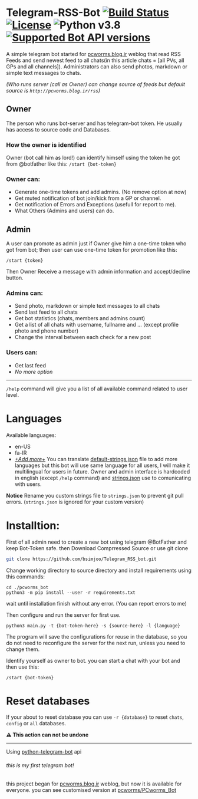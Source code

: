 # Telegram-RSS-Bot [![Build Status](https://travis-ci.com/bsimjoo/Telegram-RSS-Bot.svg?branch=main)](https://travis-ci.com/bsimjoo/Telegram-RSS-Bot) [![License](https://img.shields.io/github/license/bsimjoo/Telegram-RSS-Bot)](LICENSE.md) ![Python v3.8](https://img.shields.io/badge/Python-v3.8-blue) [![Supported Bot API versions](https://img.shields.io/badge/Bot%20API-5.1-blue?logo=telegram)](https://core.telegram.org/bots/api-changelog)
A simple telegram bot started for [pcworms.blog.ir](http://pcworms.blog.ir) weblog that read RSS Feeds and send newest feed to all chats(in this article chats = [all PVs, all GPs and all channels]).
Administrators can also send photos, markdown or simple text messages to chats.

*(Who runs server (call as Owner) can change source of feeds but default source is `http://pcworms.blog.ir/rss`)*

## Owner
The person who runs bot-server and has telegram-bot token. He usually has access to source code and Databases.

### How the owner is identified
Owner (bot call him as lord!) can identify himself using the token he got from @botfather like this: `/start {bot-token}`

### Owner can:
- Generate one-time tokens and add admins. (No remove option at now)
- Get muted notification of bot join/kick from a GP or channel.
- Get notification of Errors and Exceptions (usefull for report to me).
- What Others (Admins and users) can do.

## Admin
A user can promote as admin just if Owner give him a one-time token who got from bot;
then user can use one-time token for promotion like this:
```
/start {token}
```
Then Owner Receive a message with admin information and accept/decline button.

### Admins can:
- Send photo, markdown or simple text messages to all chats
- Send last feed to all chats
- Get bot statistics (chats, members and admins count)
- Get a list of all chats with username, fullname and ... (except profile photo and phone number)
- Change the interval between each check for a new post

### Users can:
- Get last feed
- *No more option*

---
`/help` command will give you a list of all available command related to user level.

# Languages
Available languages:
 - en-US
 - fa-IR
 - [*+Add more+*](https://github.com/bsimjoo/Telegram_RSS_bot/edit/main/default-strings.json)
You can translate [default-strings.json](default-strings.json) file to add more languages but this bot will use same language for all users, I will make it multilingual for users in future. Owner and admin interface is hardcoded in english (except `/help` command) and [strings.json](strings.json) use to comunicating with users.

**Notice** Rename you custom strings file to `strings.json` to prevent git pull errors. (`strings.json` is ignored for your custom version)

# Installtion:
First of all admin need to create a new bot using telegram @BotFather and keep Bot-Token safe. then Download Comprressed Source or use git clone
```bash
git clone https://github.com/bsimjoo/Telegram_RSS_bot.git
```

Change working directory to source directory and install requirements using this commands:
```
cd ./pcworms_bot
python3 -m pip install --user -r requirements.txt
```
wait until installation finish without any error. (You can report errors to me)

Then configure and run the server for first use.
```
python3 main.py -t {bot-token-here} -s {source-here} -l {language}
```
The program will save the configurations for reuse in the database, so you do not need to reconfigure the server for the next run, unless you need to change them.

Identify yourself as owner to bot. you can start a chat with your bot and then use this:
```
/start {bot-token}
```

# Reset databases
If your about to reset database you can use `-r {database}` to reset `chats`, `config` or `all` databases.

**:warning: This action can not be undone**

---
Using [python-telegram-bot](https://github.com/python-telegram-bot/python-telegram-bot) api

###### this is my first telegram bot!
this project began for [pcworms.blog.ir](http://pcworms.blog.ir) weblog, but now it is available for everyone. you can see customised version at [pcworms/PCworms_Bot](https://github.com/pcworms/PCworms_Bot)
